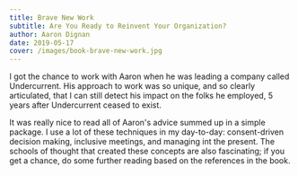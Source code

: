 ```yaml
---
title: Brave New Work
subtitle: Are You Ready to Reinvent Your Organization?
author: Aaron Dignan
date: 2019-05-17
cover: /images/book-brave-new-work.jpg
---
```


I got the chance to work with Aaron when he was leading a company called Undercurrent. His approach to work was so unique, and so clearly articulated, that I can still detect his impact on the folks he employed, 5 years after Undercurrent ceased to exist.

It was really nice to read all of Aaron's advice summed up in a simple package. I use a lot of these techniques in my day-to-day: consent-driven decision making, inclusive meetings, and managing int the present. The schools of thought that created these concepts are also fascinating; if you get a chance, do some further reading based on the references in the book.